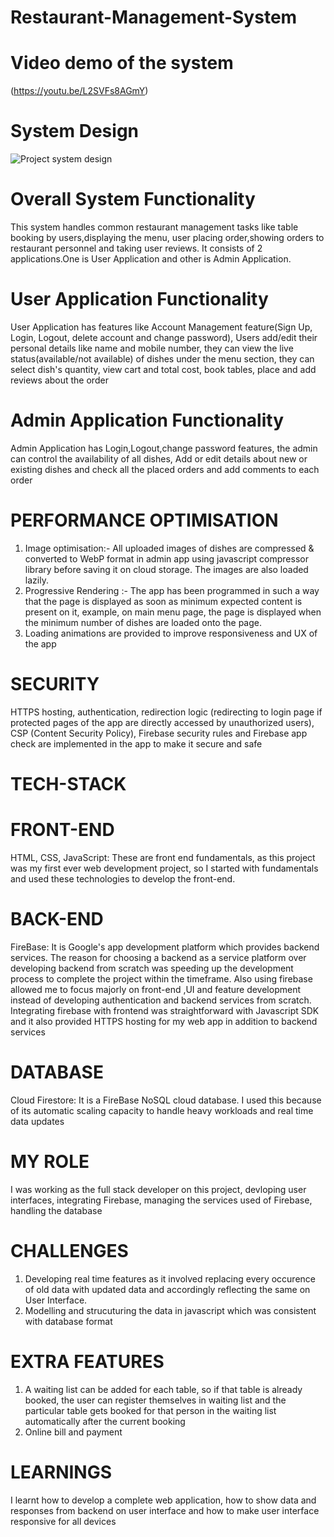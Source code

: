 # Restaurant-Management-System

# Video demo of the system
(https://youtu.be/L2SVFs8AGmY)

# System Design

![Project system design](https://github.com/user-attachments/assets/01cb869d-e5b4-485a-baa4-f07f4adc56e9)

# Overall System Functionality
This system handles common restaurant management tasks like table booking by users,displaying the menu, user placing order,showing orders to restaurant personnel and taking user reviews. It consists of 2 applications.One is User Application and other is Admin Application. 
# User Application Functionality
User Application has features like Account Management feature(Sign Up, Login, Logout, delete account and change password), Users add/edit their personal details like name and mobile number, they can view the live status(available/not available) of dishes under the menu section, they can select dish's quantity, view cart and total cost, book tables, place and add reviews about the order
# Admin Application Functionality
Admin Application has Login,Logout,change password features, the admin can control the availability of all dishes, Add or edit details about new or existing dishes and check all the placed orders and add comments to each order

# PERFORMANCE OPTIMISATION
1. Image optimisation:- All uploaded images of dishes are compressed & converted to WebP format in admin app using javascript compressor library before saving it on cloud storage. The images are also loaded lazily.
2. Progressive Rendering :- The app has been programmed in such a way that the page is displayed as soon as minimum expected content is present on it, example, on main menu page, the page is displayed when the minimum number of dishes are loaded onto the page.
3. Loading animations are provided to improve responsiveness and UX of the app

# SECURITY
HTTPS hosting, authentication, redirection logic (redirecting to login page if protected pages of the app are directly accessed by unauthorized users), CSP (Content Security Policy), Firebase security rules and Firebase app check are implemented in the app to make it secure and safe

# TECH-STACK
  # FRONT-END
  HTML, CSS, JavaScript: These are front end fundamentals, as this project was my first ever web development project, so I started with fundamentals and used 
  these technologies to develop the front-end.
  # BACK-END
  FireBase: It is Google's app development platform which provides backend services. The reason for choosing a backend as a service platform over developing 
  backend from scratch was speeding up the development process to complete the project within the timeframe. Also using firebase allowed me to focus majorly on 
  front-end ,UI and feature development instead of developing authentication and backend services from scratch. Integrating firebase with frontend was 
  straightforward with Javascript SDK and it also provided HTTPS hosting for my web app in addition to backend services
  # DATABASE
  Cloud Firestore: It is a FireBase NoSQL cloud database. I used this because of its automatic scaling capacity to handle heavy workloads and real time data 
  updates

# MY ROLE
I was working as the full stack developer on this project, devloping user interfaces, integrating Firebase, managing the services used of Firebase, handling the database

# CHALLENGES
1. Developing real time features as it involved replacing every occurence of old data with updated data and accordingly reflecting the same on User Interface.
2. Modelling and strucuturing the data in javascript which was consistent with database format

# EXTRA FEATURES
1. A waiting list can be added for each table, so if that table is already booked, the user can register themselves in waiting list and the particular table gets booked for that person in the waiting list automatically after the current booking
2. Online bill and payment

# LEARNINGS
I learnt how to develop a complete web application, how to show data and responses from backend on user interface and how to make user interface responsive for all devices
